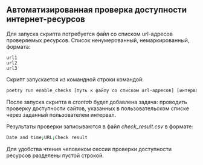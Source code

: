 ## Автоматизированная проверка доступности интернет-ресурсов

Для запуска скрипта потребуется файл со списком url-адресов проверяемых ресурсов. Список ненумерованный, немаркированный, формата:
```
url1
url2
url3
```

Скрипт запускается из командной строки командой:

```bash
poetry run enable_checks [путь к файлу со списком url-адресов] [интервал между проверками в минутах]
```


После запуска скрипта в _crontab_ будет добавлена задача: проводить проверку доступности сайтов, указанных в пользовательском списке через заданный пользователем интервал.

Результаты проверки записываются в файл *check_result.csv* в формате:

```bash
Date and time;URL;Check result
```

Для удобства чтения человеком сессии проверки доступности ресурсов разделены пустой строкой.
